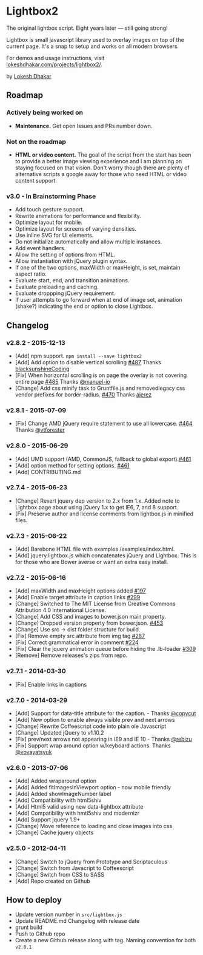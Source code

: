 # Lightbox2

The original lightbox script. Eight years later — still going strong!

Lightbox is small javascript library used to overlay images on top of the current page. It's a snap to setup and works on all modern browsers.

For demos and usage instructions, visit [lokeshdhakar.com/projects/lightbox2/](http://lokeshdhakar.com/projects/lightbox2/).

by [Lokesh Dhakar](http://www.lokeshdhakar.com)


## Roadmap

### Actively being worked on

- **Maintenance.** Get open Issues and PRs number down.

### Not on the roadmap

- **HTML or video content.** The goal of the script from the start has been to provide a better image viewing experience and I am planning on staying focused on that vision. Don't worry though there are plenty of alternative scripts a google away for those who need HTML or video content support.

### v3.0 - In Brainstorming Phase

- Add touch gesture support.
- Rewrite animations for performance and flexibility.
- Optimize layout for mobile.
- Optimize layout for screens of varying densities.
- Use inline SVG for UI elements.
- Do not initialize automatically and allow multiple instances.
- Add event handlers.
- Allow the setting of options from HTML.
- Allow instantiation with jQuery plugin syntax.
- If one of the two options, maxWidth or maxHeight, is set, maintain aspect ratio.
- Evaluate start, end, and transition animations.
- Evaluate preloading and caching.
- Evaluate droppping jQuery requirement.
- If user attempts to go forward when at end of image set, animation (shake?) indicating the end or option to close Lightbox.


## Changelog

### v2.8.2 - 2015-12-13

- [Add] npm support. ```npm install --save lightbox2```
- [Add] Add option to disable vertical scrolling [#487](https://github.com/lokesh/lightbox2/pull/487) Thanks [blacksunshineCoding](https://github.com/blacksunshineCoding)
- [Fix] When horizontal scrolling is on page the overlay is not covering entire page [#485](https://github.com/lokesh/lightbox2/pull/485) Thanks [@manuel-io](https://github.com/manuel-io)
- [Change] Add css minify task to Gruntfile.js and removedlegacy css vendor prefixes for border-radius. [#470](https://github.com/lokesh/lightbox2/pull/470) Thanks [ajerez](https://github.com/ajerez)


### v2.8.1 - 2015-07-09

- [Fix] Change AMD jQuery require statement to use all lowercase. [#464](https://github.com/lokesh/lightbox2/pull/464) Thanks [@vtforester](https://github.com/vtforester)

### v2.8.0 - 2015-06-29

- [Add] UMD support (AMD, CommonJS, fallback to global export).[#461](https://github.com/lokesh/lightbox2/pull/461)
- [Add] option method for setting options. [#461](https://github.com/lokesh/lightbox2/commit/d708fbd716aaa90e01ba4198944c8955e7283d87)
- [Add] CONTRIBUTING.md

### v2.7.4 - 2015-06-23

- [Change] Revert jquery dep version to 2.x from 1.x. Added note to Lightbox page about using jQuery 1.x to get IE6, 7, and 8 support.
- [Fix] Preserve author and license comments from lightbox.js in minified files.

### v2.7.3 - 2015-06-22

- [Add] Barebone HTML file with examples /examples/index.html.
- [Add] jquery.lightbox.js which concatenates jQuery and Lightbox. This is for those who are Bower averse or want an extra easy install.

### v2.7.2 - 2015-06-16

- [Add] maxWidth and maxHeight options added [#197](https://github.com/lokesh/lightbox2/pull/197)
- [Add] Enable target attribute in caption links [#299](https://github.com/lokesh/lightbox2/pull/299)
- [Change] Switched to The MIT License from  Creative Commons Attribution 4.0 International License.
- [Change] Add CSS and images to bower.json main property.
- [Change] Dropped version property from bower.json. [#453](https://github.com/lokesh/lightbox2/pull/453)
- [Change] Use src -> dist folder structure for build.
- [Fix] Remove empty src attribute from img tag [#287](https://github.com/lokesh/lightbox2/pull/287)
- [Fix] Correct grammatical error in comment [#224](https://github.com/lokesh/lightbox2/pull/224)
- [Fix] Clear the jquery animation queue before hiding the .lb-loader [#309](https://github.com/lokesh/lightbox2/pull/309)
- [Remove] Remove releases's zips from repo.

### v2.7.1 - 2014-03-30

- [Fix] Enable links in captions

### v2.7.0 - 2014-03-29

- [Add] Support for data-title attribute for the caption.  - Thanks [@copycut](https://github.com/copycut)
- [Add] New option to enable always visible prev and next arrows
- [Change] Rewrite Coffeescript code into plain ole Javascript
- [Change] Updated jQuery to v1.10.2
- [Fix] prev/next arrows not appearing in IE9 and IE 10 - Thanks [@rebizu](https://github.com/rebizu)
- [Fix]  Support wrap around option w/keyboard actions. Thanks [@vovayatsyuk](https://github.com/vovayatsyuk)

### v2.6.0 - 2013-07-06

- [Add] Added wraparound option
- [Add] Added fitImagesInViewport option - now mobile friendly
- [Add] Added showImageNumber label
- [Add] Compatibility with html5shiv
- [Add] Html5 valid using new data-lightbox attribute
- [Add] Compatibility with hmtl5shiv and modernizr
- [Add] Support jquery 1.9+
- [Change] Move reference to loading and close images into css
- [Change] Cache jquery objects

### v2.5.0 - 2012-04-11

- [Change] Switch to jQuery from Prototype and Scriptaculous
- [Change] Switch from Javacript to Coffeescript
- [Change] Switch from CSS to SASS
- [Add] Repo created on Github


## How to deploy

- Update version number in ```src/lightbox.js```
- Update README.md Changelog with release date
- grunt build
- Push to Github repo
- Create a new Github release along with tag. Naming convention for both ```v2.8.1```
